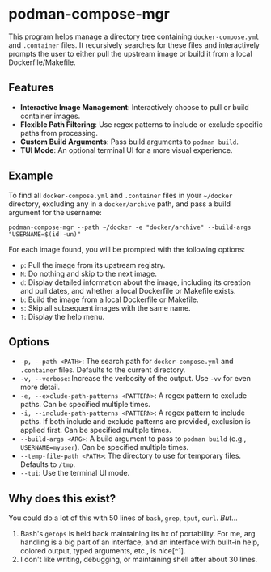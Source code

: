 # podman-compose-mgr

This program helps manage a directory tree containing `docker-compose.yml` and `.container` files. It recursively searches for these files and interactively prompts the user to either pull the upstream image or build it from a local Dockerfile/Makefile.

## Features

-   **Interactive Image Management**: Interactively choose to pull or build container images.
-   **Flexible Path Filtering**: Use regex patterns to include or exclude specific paths from processing.
-   **Custom Build Arguments**: Pass build arguments to `podman build`.
-   **TUI Mode**: An optional terminal UI for a more visual experience.

## Example

To find all `docker-compose.yml` and `.container` files in your `~/docker` directory, excluding any in a `docker/archive` path, and pass a build argument for the username:

```shell
podman-compose-mgr --path ~/docker -e "docker/archive" --build-args "USERNAME=$(id -un)"
```

For each image found, you will be prompted with the following options:

-   `p`: Pull the image from its upstream registry.
-   `N`: Do nothing and skip to the next image.
-   `d`: Display detailed information about the image, including its creation and pull dates, and whether a local Dockerfile or Makefile exists.
-   `b`: Build the image from a local Dockerfile or Makefile.
-   `s`: Skip all subsequent images with the same name.
-   `?`: Display the help menu.

## Options

-   `-p, --path <PATH>`: The search path for `docker-compose.yml` and `.container` files. Defaults to the current directory.
-   `-v, --verbose`: Increase the verbosity of the output. Use `-vv` for even more detail.
-   `-e, --exclude-path-patterns <PATTERN>`: A regex pattern to exclude paths. Can be specified multiple times.
-   `-i, --include-path-patterns <PATTERN>`: A regex pattern to include paths. If both include and exclude patterns are provided, exclusion is applied first. Can be specified multiple times.
-   `--build-args <ARG>`: A build argument to pass to `podman build` (e.g., `USERNAME=myuser`). Can be specified multiple times.
-   `--temp-file-path <PATH>`: The directory to use for temporary files. Defaults to `/tmp`.
-   `--tui`: Use the terminal UI mode.

## Why does this exist?

You could do a lot of this with 50 lines of `bash`, `grep`, `tput`, `curl`. *But*...

1. Bash's `getops` is held back maintaining its hx of portability. For me, arg handling is a big part of an interface, and an interface with built-in help, colored output, typed arguments, etc., is nice[^1].
2. I don't like writing, debugging, or maintaining shell after about 30 lines.